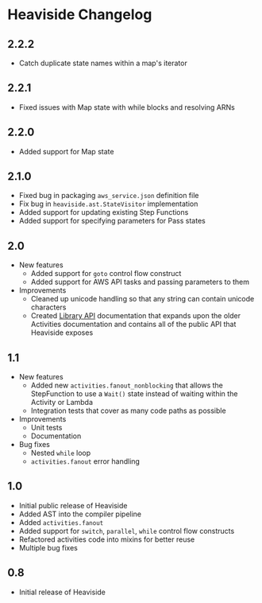 # Heaviside Changelog

## 2.2.2
 * Catch duplicate state names within a map's iterator

## 2.2.1
 * Fixed issues with Map state with while blocks and resolving ARNs

## 2.2.0
 * Added support for Map state

## 2.1.0
 * Fixed bug in packaging `aws_service.json` definition file
 * Fix bug in `heaviside.ast.StateVisitor` implementation
 * Added support for updating existing Step Functions
 * Added support for specifying parameters for Pass states

## 2.0
 * New features
    - Added support for `goto` control flow construct
    - Added support for AWS API tasks and passing parameters to them
 * Improvements
    - Cleaned up unicode handling so that any string can contain unicode characters
    - Created [Library API](docs/LibraryAPI.md) documentation that expands upon the older Activities documentation and contains all of the public API that Heaviside exposes

## 1.1
 * New features
    - Added new `activities.fanout_nonblocking` that allows the StepFunction to use a `Wait()` state instead of waiting within the Activity or Lambda
    - Integration tests that cover as many code paths as possible
 * Improvements
    - Unit tests
    - Documentation
 * Bug fixes
    - Nested `while` loop
    - `activities.fanout` error handling

## 1.0
 * Initial public release of Heaviside
 * Added AST into the compiler pipeline
 * Added `activities.fanout`
 * Added support for `switch`, `parallel`, `while` control flow constructs
 * Refactored activities code into mixins for better reuse
 * Multiple bug fixes

## 0.8
 * Initial release of Heaviside

